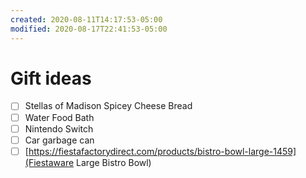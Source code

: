```yaml
---
created: 2020-08-11T14:17:53-05:00
modified: 2020-08-17T22:41:53-05:00
---
```


# Gift ideas

- [ ] Stellas of Madison Spicey Cheese Bread
- [ ] Water Food Bath
- [ ] Nintendo Switch
- [ ] Car garbage can
- [ ] [https://fiestafactorydirect.com/products/bistro-bowl-large-1459](Fiestaware Large Bistro Bowl)